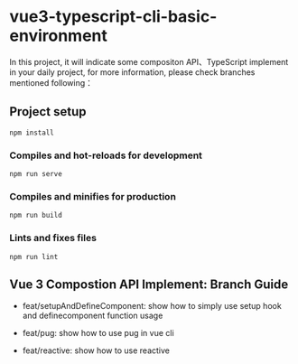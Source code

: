 # vue3-typescript-cli-basic-environment

In this project, it will indicate some compositon API、TypeScript implement in your daily project, for more information, please check branches mentioned following：

## Project setup
```
npm install
```

### Compiles and hot-reloads for development
```
npm run serve
```

### Compiles and minifies for production
```
npm run build
```

### Lints and fixes files
```
npm run lint
```
## Vue 3 Compostion API Implement: Branch Guide

- feat/setupAndDefineComponent: show how to simply use setup hook and definecomponent function usage

- feat/pug: show how to use pug in vue cli

- feat/reactive: show how to use reactive




